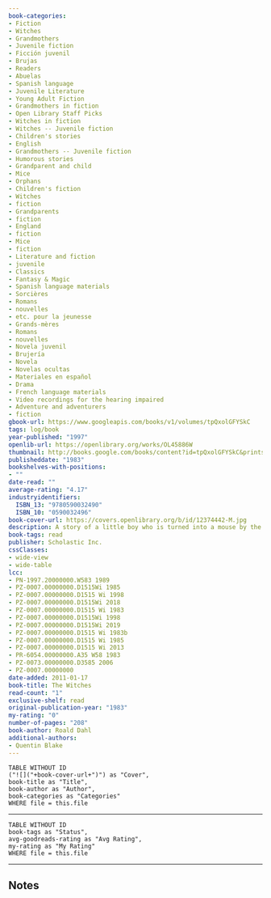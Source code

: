 ```yaml
---
book-categories:
- Fiction
- Witches
- Grandmothers
- Juvenile fiction
- Ficción juvenil
- Brujas
- Readers
- Abuelas
- Spanish language
- Juvenile Literature
- Young Adult Fiction
- Grandmothers in fiction
- Open Library Staff Picks
- Witches in fiction
- Witches -- Juvenile fiction
- Children's stories
- English
- Grandmothers -- Juvenile fiction
- Humorous stories
- Grandparent and child
- Mice
- Orphans
- Children's fiction
- Witches
- fiction
- Grandparents
- fiction
- England
- fiction
- Mice
- fiction
- Literature and fiction
- juvenile
- Classics
- Fantasy & Magic
- Spanish language materials
- Sorcières
- Romans
- nouvelles
- etc. pour la jeunesse
- Grands-mères
- Romans
- nouvelles
- Novela juvenil
- Brujería
- Novela
- Novelas ocultas
- Materiales en español
- Drama
- French language materials
- Video recordings for the hearing impaired
- Adventure and adventurers
- fiction
gbook-url: https://www.googleapis.com/books/v1/volumes/tpQxolGFYSkC
tags: log/book
year-published: "1997"
openlib-url: https://openlibrary.org/works/OL45886W
thumbnail: http://books.google.com/books/content?id=tpQxolGFYSkC&printsec=frontcover&img=1&zoom=1&source=gbs_api
publisheddate: "1983"
bookshelves-with-positions:
- ""
date-read: ""
average-rating: "4.17"
industryidentifiers:
  ISBN_13: "9780590032490"
  ISBN_10: "0590032496"
book-cover-url: https://covers.openlibrary.org/b/id/12374442-M.jpg
description: A story of a little boy who is turned into a mouse by the Grand High Witch.
book-tags: read
publisher: Scholastic Inc.
cssClasses:
- wide-view
- wide-table
lcc:
- PN-1997.20000000.W583 1989
- PZ-0007.00000000.D1515Wi 1985
- PZ-0007.00000000.D1515 Wi 1998
- PZ-0007.00000000.D1515Wi 2018
- PZ-0007.00000000.D1515 Wi 1983
- PZ-0007.00000000.D1515Wi 1998
- PZ-0007.00000000.D1515Wi 2019
- PZ-0007.00000000.D1515 Wi 1983b
- PZ-0007.00000000.D1515 Wi 1985
- PZ-0007.00000000.D1515 Wi 2013
- PR-6054.00000000.A35 W58 1983
- PZ-0073.00000000.D3585 2006
- PZ-0007.00000000
date-added: 2011-01-17
book-title: The Witches
read-count: "1"
exclusive-shelf: read
original-publication-year: "1983"
my-rating: "0"
number-of-pages: "208"
book-author: Roald Dahl
additional-authors:
- Quentin Blake
---
```


```dataview
TABLE WITHOUT ID
("![]("+book-cover-url+")") as "Cover",
book-title as "Title",
book-author as "Author",
book-categories as "Categories"
WHERE file = this.file
```
---
```dataview
TABLE WITHOUT ID
book-tags as "Status",
avg-goodreads-rating as "Avg Rating",
my-rating as "My Rating"
WHERE file = this.file
```
---
## Notes


